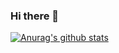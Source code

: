 ### Hi there 👋

[![Anurag's github stats](https://github-readme-stats.vercel.app/api&username=Iven-Wang&show_icons=true)](https://github.com/anuraghazra/github-readme-stats)


<!--
**Iven-Wang/Iven-Wang** is a ✨ _special_ ✨ repository because its `README.md` (this file) appears on your GitHub profile.

Here are some ideas to get you started:

- 🔭 I’m currently working on ...
- 🌱 I’m currently learning ...
- 👯 I’m looking to collaborate on ...
- 🤔 I’m looking for help with ...
- 💬 Ask me about ...
- 📫 How to reach me: ...
- 😄 Pronouns: ...
- ⚡ Fun fact: ...
-->
